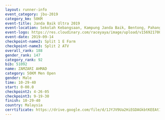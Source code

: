 ```yaml
---
layout: runner-info 
event_category: jbu-2019 
category_km: 50KM 
event-title: Janda Baik Ultra 2019
event-location: Sekolah Kebangsaan, Kampung Janda Baik, Bentong, Pahang, Malaysia 
event-logo: https://res.cloudinary.com/raceyaya/image/upload/v1569217009/logo/janda-baik_vch1pc.jpg 
event-date: 2019-09-14 
checkpoint-name2: Split 1 E Farm 
checkpoint-name3: Split 2 ATV 
overall_rank: 188
gender_rank: 147
category_rank: 92
bib: 51092
name: ZAMZARI AHMAD
category: 50KM Men Open
gender: Male
time: 10-29-40
start: 0-00.0
checkpoint2: 4-26-05
checkpoint3: 9-19-30
finish: 10-29-40
country: Malaysia
cerrtificate: https://drive.google.com/file/d/1JYJV9Ua2HiEGDAGkbtKEEAt1f2snMxD1/view?usp=sharing
---
```

